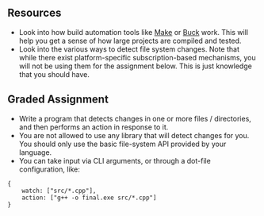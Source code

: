
## Resources

- Look into how build automation tools like [Make](https://www.gnu.org/software/make/) or [Buck](https://buckbuild.com/) work. This will help you get a sense of how large projects are compiled and tested.
- Look into the various ways to detect file system changes. Note that while there exist platform-specific subscription-based mechanisms, you will not be using them for the assignment below. This is just knowledge that you should have.


## Graded Assignment

- Write a program that detects changes in one or more files / directories, and then performs an action in response to it.
- You are not allowed to use any library that will detect changes for you. You should only use the basic file-system API provided by your language.
- You can take input via CLI arguments, or through a dot-file configuration, like:
```
{
	watch: ["src/*.cpp"],
	action: ["g++ -o final.exe src/*.cpp"]
}
```
